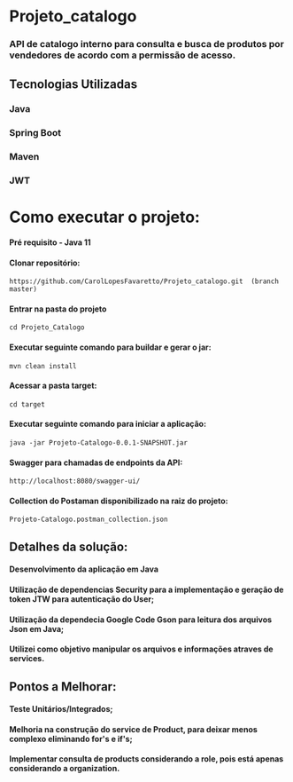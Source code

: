 # Projeto_catalogo

### API de catalogo interno para consulta e busca de produtos por vendedores de acordo com a permissão de acesso.

## Tecnologias Utilizadas

### Java
### Spring Boot
### Maven
### JWT


# Como executar o projeto:

#### Pré requisito - Java 11

#### Clonar repositório: 
    https://github.com/CarolLopesFavaretto/Projeto_catalogo.git  (branch master)

#### Entrar na pasta do projeto
    cd Projeto_Catalogo

#### Executar seguinte comando para buildar e gerar o jar:
    mvn clean install

#### Acessar a pasta target:
    cd target
    
#### Executar seguinte comando para iniciar a aplicação:
    java -jar Projeto-Catalogo-0.0.1-SNAPSHOT.jar

#### Swagger para chamadas de endpoints da API:
    http://localhost:8080/swagger-ui/

#### Collection do Postaman disponibilizado na raiz do projeto:
    Projeto-Catalogo.postman_collection.json
    
## Detalhes da solução:
#### Desenvolvimento da aplicação em Java
#### Utilização de dependencias Security para a implementação e geração de token JTW para autenticação do User;
#### Utilização da dependecia Google Code Gson para leitura dos arquivos Json em Java;
#### Utilizei como objetivo manipular os arquivos e informações atraves de services.

## Pontos a Melhorar:
#### Teste Unitários/Integrados;
#### Melhoria na construção do service de Product, para deixar menos complexo eliminando for's e if's;
#### Implementar consulta de products considerando a role, pois está apenas considerando a organization.
